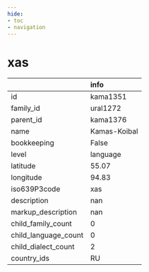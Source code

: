 ```yaml
---
hide:
- toc
- navigation
---
```

# xas
|                      | info         |
|:---------------------|:-------------|
| id                   | kama1351     |
| family_id            | ural1272     |
| parent_id            | kama1376     |
| name                 | Kamas-Koibal |
| bookkeeping          | False        |
| level                | language     |
| latitude             | 55.07        |
| longitude            | 94.83        |
| iso639P3code         | xas          |
| description          | nan          |
| markup_description   | nan          |
| child_family_count   | 0            |
| child_language_count | 0            |
| child_dialect_count  | 2            |
| country_ids          | RU           |